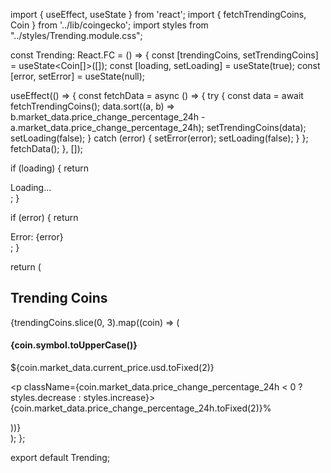 import { useEffect, useState } from 'react';
import { fetchTrendingCoins, Coin } from '../lib/coingecko';
import styles from "../styles/Trending.module.css";

const Trending: React.FC = () => {
  const [trendingCoins, setTrendingCoins] = useState<Coin[]>([]);
  const [loading, setLoading] = useState(true);
  const [error, setError] = useState(null);

  useEffect(() => {
    const fetchData = async () => {
      try {
        const data = await fetchTrendingCoins();
        data.sort((a, b) => b.market_data.price_change_percentage_24h - a.market_data.price_change_percentage_24h);
        setTrendingCoins(data);
        setLoading(false);
      } catch (error) {
        setError(error);
        setLoading(false);
      }
    };
    fetchData();
  }, []);

  if (loading) {
    return <div>Loading...</div>;
  }

  if (error) {
    return <div>Error: {error}</div>;
  }

  return (
    <main className={styles.main}>
      <h2 className={styles.trendingTitle}>Trending Coins</h2>
      <div className={styles.trendingCoins}>
        {trendingCoins.slice(0, 3).map((coin) => (
          <div key={coin.id} className={styles.trendingCoin}>
            <h4>{coin.symbol.toUpperCase()}</h4>
            <p>${coin.market_data.current_price.usd.toFixed(2)}</p>
            <p className={coin.market_data.price_change_percentage_24h < 0 ? styles.decrease : styles.increase}>
              {coin.market_data.price_change_percentage_24h.toFixed(2)}%
            </p>
          </div>
        ))}
      </div>
    </main>
  );
};

export default Trending;
